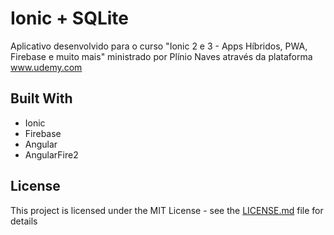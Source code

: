 # Ionic + SQLite 

Aplicativo desenvolvido para o curso "Ionic 2 e 3 - Apps Híbridos, PWA, Firebase e muito mais" ministrado por Plínio Naves através da plataforma www.udemy.com

## Built With

* Ionic
* Firebase
* Angular
* AngularFire2


## License

This project is licensed under the MIT License - see the [LICENSE.md](LICENSE.md) file for details


